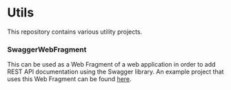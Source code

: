# Utils
This repository contains various utility projects.

### SwaggerWebFragment
This can be used as a Web Fragment of a web application in order to add REST API documentation using the Swagger library. An example project that uses this Web Fragment can be found [here](https://github.com/chrispetsos/PaaSword/blob/master/ICQueryValidatorREST/src/main/webapp/WEB-INF/web.xml).
